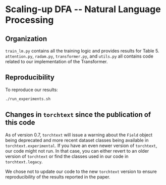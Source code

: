 # Scaling-up DFA -- Natural Language Processing

## Organization

`train_lm.py` contains all the training logic and provides results for Table 5. `attention.py`, `radam.py`, `transformer.py`, and `utils.py` all contains code related to our implementation of the Transformer.  

## Reproducibility 

To reproduce our results: 
```bash
./run_experiments.sh
``` 

## Changes in `torchtext` since the publication of this code
As of version 0.7, `torchtext` will issue a warning about the `Field` object being deprecated and more recent dataset classes being available in `torchtext.experimental`.
If you have an even newer version of `torchtext`, our code might not run. In that case, you can either revert to an older version of `torchtext` or find the classes used in our code in `torchtext.legacy`.

We chose not to update our code to the new `torchtext` version to ensure reproducibility of the results reported in the paper.